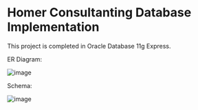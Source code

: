 # Homer Consultanting Database Implementation


This project is completed in Oracle Database 11g Express.



ER Diagram:

![image](https://user-images.githubusercontent.com/35508198/152398498-9d835717-e848-4a9d-9eeb-d677820e5758.png)


Schema: 

![image](https://user-images.githubusercontent.com/35508198/152398127-0cf59c38-d583-4401-95ed-ed50fef9f634.png)
